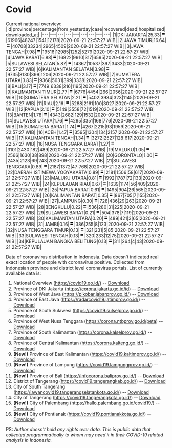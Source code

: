 # Covid
Current national overview:
|id|province|percentage|from_yesterday|case|recovered|dead|hospitalized|downloaded_at|
|---|---|---|---|---|---|---|---|---|
|1|DKI JAKARTA|25.33|![equal](https://github.com/ariefrachmannn/covid/raw/master/img/rsz_equal.png)|61966|48247|1541|12178|2020-09-21 22:57:27 WIB|
|2|JAWA TIMUR|16.64|![equal](https://github.com/ariefrachmannn/covid/raw/master/img/rsz_equal.png)|40708|33234|2965|4509|2020-09-21 22:57:27 WIB|
|3|JAWA TENGAH|7.98|![equal](https://github.com/ariefrachmannn/covid/raw/master/img/rsz_equal.png)|19516|12985|1252|5279|2020-09-21 22:57:27 WIB|
|4|JAWA BARAT|6.88|![equal](https://github.com/ariefrachmannn/covid/raw/master/img/rsz_equal.png)|16822|9910|317|6595|2020-09-21 22:57:27 WIB|
|5|SULAWESI SELATAN|5.87|![equal](https://github.com/ariefrachmannn/covid/raw/master/img/rsz_equal.png)|14367|10537|397|3433|2020-09-21 22:57:27 WIB|
|6|KALIMANTAN SELATAN|3.98|![equal](https://github.com/ariefrachmannn/covid/raw/master/img/rsz_equal.png)|9735|8130|399|1206|2020-09-21 22:57:27 WIB|
|7|SUMATERA UTARA|3.83|![equal](https://github.com/ariefrachmannn/covid/raw/master/img/rsz_equal.png)|9368|5631|399|3338|2020-09-21 22:57:27 WIB|
|8|BALI|3.17|![equal](https://github.com/ariefrachmannn/covid/raw/master/img/rsz_equal.png)|7749|6338|216|1195|2020-09-21 22:57:27 WIB|
|9|KALIMANTAN TIMUR|2.77|![equal](https://github.com/ariefrachmannn/covid/raw/master/img/rsz_equal.png)|6776|4454|266|2056|2020-09-21 22:57:27 WIB|
|10|SUMATERA SELATAN|2.21|![equal](https://github.com/ariefrachmannn/covid/raw/master/img/rsz_equal.png)|5402|3934|323|1145|2020-09-21 22:57:27 WIB|
|11|RIAU|2.16|![equal](https://github.com/ariefrachmannn/covid/raw/master/img/rsz_equal.png)|5288|2161|100|3027|2020-09-21 22:57:27 WIB|
|12|PAPUA|2.10|![equal](https://github.com/ariefrachmannn/covid/raw/master/img/rsz_equal.png)|5149|3558|72|1519|2020-09-21 22:57:27 WIB|
|13|BANTEN|1.78|![equal](https://github.com/ariefrachmannn/covid/raw/master/img/rsz_equal.png)|4343|2682|129|1532|2020-09-21 22:57:27 WIB|
|14|SULAWESI UTARA|1.76|![equal](https://github.com/ariefrachmannn/covid/raw/master/img/rsz_equal.png)|4295|3351|168|776|2020-09-21 22:57:27 WIB|
|15|SUMATERA BARAT|1.74|![equal](https://github.com/ariefrachmannn/covid/raw/master/img/rsz_equal.png)|4267|2215|93|1959|2020-09-21 22:57:27 WIB|
|16|ACEH|1.47|![equal](https://github.com/ariefrachmannn/covid/raw/master/img/rsz_equal.png)|3595|1304|134|2157|2020-09-21 22:57:27 WIB|
|17|KALIMANTAN TENGAH|1.34|![equal](https://github.com/ariefrachmannn/covid/raw/master/img/rsz_equal.png)|3272|2527|128|617|2020-09-21 22:57:27 WIB|
|18|NUSA TENGGARA BARAT|1.27|![equal](https://github.com/ariefrachmannn/covid/raw/master/img/rsz_equal.png)|3101|2430|182|489|2020-09-21 22:57:27 WIB|
|19|MALUKU|1.05|![equal](https://github.com/ariefrachmannn/covid/raw/master/img/rsz_equal.png)|2566|1630|38|898|2020-09-21 22:57:27 WIB|
|20|GORONTALO|1.00|![equal](https://github.com/ariefrachmannn/covid/raw/master/img/rsz_equal.png)|2435|2123|69|243|2020-09-21 22:57:27 WIB|
|21|SULAWESI TENGGARA|0.89|![equal](https://github.com/ariefrachmannn/covid/raw/master/img/rsz_equal.png)|2187|1372|47|768|2020-09-21 22:57:27 WIB|
|22|DAERAH ISTIMEWA YOGYAKARTA|0.89|![equal](https://github.com/ariefrachmannn/covid/raw/master/img/rsz_equal.png)|2181|1506|58|617|2020-09-21 22:57:27 WIB|
|23|MALUKU UTARA|0.81|![equal](https://github.com/ariefrachmannn/covid/raw/master/img/rsz_equal.png)|1992|1787|72|133|2020-09-21 22:57:27 WIB|
|24|KEPULAUAN RIAU|0.67|![equal](https://github.com/ariefrachmannn/covid/raw/master/img/rsz_equal.png)|1639|1174|56|409|2020-09-21 22:57:27 WIB|
|25|PAPUA BARAT|0.61|![equal](https://github.com/ariefrachmannn/covid/raw/master/img/rsz_equal.png)|1495|904|26|565|2020-09-21 22:57:27 WIB|
|26|KALIMANTAN BARAT|0.35|![equal](https://github.com/ariefrachmannn/covid/raw/master/img/rsz_equal.png)|867|705|7|155|2020-09-21 22:57:27 WIB|
|27|LAMPUNG|0.30|![equal](https://github.com/ariefrachmannn/covid/raw/master/img/rsz_equal.png)|728|436|29|263|2020-09-21 22:57:27 WIB|
|28|BENGKULU|0.22|![equal](https://github.com/ariefrachmannn/covid/raw/master/img/rsz_equal.png)|536|280|31|225|2020-09-21 22:57:27 WIB|
|29|SULAWESI BARAT|0.21|![equal](https://github.com/ariefrachmannn/covid/raw/master/img/rsz_equal.png)|504|378|7|119|2020-09-21 22:57:27 WIB|
|30|KALIMANTAN UTARA|0.20|![equal](https://github.com/ariefrachmannn/covid/raw/master/img/rsz_equal.png)|489|421|3|65|2020-09-21 22:57:27 WIB|
|31|JAMBI|0.16|![equal](https://github.com/ariefrachmannn/covid/raw/master/img/rsz_equal.png)|386|255|8|123|2020-09-21 22:57:27 WIB|
|32|NUSA TENGGARA TIMUR|0.13|![equal](https://github.com/ariefrachmannn/covid/raw/master/img/rsz_equal.png)|321|231|5|85|2020-09-21 22:57:27 WIB|
|33|SULAWESI TENGAH|0.13|![equal](https://github.com/ariefrachmannn/covid/raw/master/img/rsz_equal.png)|320|233|12|75|2020-09-21 22:57:27 WIB|
|34|KEPULAUAN BANGKA BELITUNG|0.13|![equal](https://github.com/ariefrachmannn/covid/raw/master/img/rsz_equal.png)|311|264|4|43|2020-09-21 22:57:27 WIB|

Data of coronavirus distribution in Indonesia. Data doesn't indicated real exact location of people with coronavirus positive. Collected from Indonesian province and district level coronavirus portals. List of currently available data is:
1. National Overview (https://covid19.go.id/) -- [Download](https://www.dropbox.com/s/66ly270fw4y76fx/covid_nasional.csv?dl=0)
2. Province of DKI Jakarta (https://corona.jakarta.go.id/id) -- [Download](https://riwayat-file-covid-19-dki-jakarta-jakartagis.hub.arcgis.com/)
3. Province of West Java (https://pikobar.jabarprov.go.id/) -- [Download](https://www.dropbox.com/s/alg0zp60fylq6cn/covid_jabar.csv?dl=0)
4. Province of East Java (https://radarcovid19.jatimprov.go.id/) -- [Download](https://www.dropbox.com/sh/e7vtgcnl4ckbvr4/AADo9UMRDZvrhHn66qTHZOvNa?dl=0)
5. Province of South Sulawesi (https://covid19.sulselprov.go.id/) -- [Download](https://www.dropbox.com/s/z5ek23lwcztj7z7/covid_sulsel.csv?dl=0)
6. Province of West Nusa Tenggara (https://corona.ntbprov.go.id/peta) -- [Download](https://www.dropbox.com/s/4p2k93n42xx0c00/covid_ntb.csv?dl=0)
7. Province of South Kalimantan (https://corona.kalselprov.go.id/) -- [Download](https://www.dropbox.com/sh/7aa2kvz8lb04pzz/AADH1Oj5oFMw2mp-D3JStPRsa?dl=0)
8. Province of Central Kalimantan (https://corona.kalteng.go.id/) -- [Download](https://www.dropbox.com/s/9q01v5r3ys2ozk4/covid_kalteng.csv?dl=0)
9. **(New!)** Province of East Kalimantan (https://covid19.kaltimprov.go.id/) -- [Download](https://www.dropbox.com/sh/qhpxj532nm80goa/AAB6ek_fp1__ieTR0TFQpfIga?dl=0)
10. **(New!)** Province of Lampung (https://covid19.lampungprov.go.id/) -- [Download](https://www.dropbox.com/s/ecuew6oa9kzwqwx/covid_lampung.csv?dl=0)
11. **(New!)** Province of Bali (https://infocorona.baliprov.go.id/) -- [Download](https://www.dropbox.com/sh/iceiwun4ufttmiu/AAC7dSRMpfTjPI1Lfzw-LeCUa?dl=0)
12. District of Tangerang (https://covid19.tangerangkab.go.id/) -- [Download](https://www.dropbox.com/sh/yxovyy6sy5bnz4p/AACZzVHinisKmz8oQWyQJ3nua?dl=0)
13. City of South Tangerang (https://lawancovid19.tangerangselatankota.go.id/) -- [Download](https://www.dropbox.com/s/zlvxo4ivswdzmle/covid_tangsel.csv?dl=0)
14. City of Tangerang (https://covid19.tangerangkota.go.id/) -- [Download](https://www.dropbox.com/s/e53224kvdrpjzy0/covid_tangkot.csv?dl=0)
15. **(New!)** City of Palembang (https://hallo.palembang.go.id/covid19/) -- [Download](https://www.dropbox.com/sh/oj17bhwhlpjht9e/AABZEG-OiaSaFvikATDx6coEa?dl=0)
16. **(New!)** City of Pontianak (https://covid19.pontianakkota.go.id/) -- [Download](https://www.dropbox.com/sh/66if3y4ly51j4sh/AADQ-zwLGa7Kz4ZzJgDw2-3na?dl=0)

PS: *Author doesn't hold any rights over data. This is public data that collected programmatically to whom may need it in their COVID-19 related analysis in Indonesia.*
